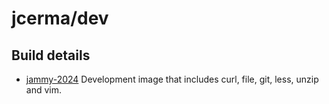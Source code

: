 # jcerma/dev

## Build details

 * [jammy-2024](jammy-2024.md) Development image that includes curl, 
   file, git, less, unzip and vim.
